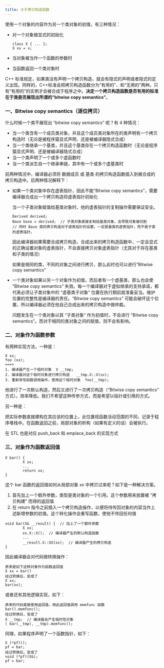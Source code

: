 ```yaml
---
title: 关于拷贝构造函数
---
```


使用一个对象的内容作为另一个类对象的初值，有三种情况：

- 对一个对象做显式的初始化

  ```
  class X { ... };
  X xx = x;
  ```

- 当对象被当作一个函数的参数时

- 当函数返回一个类对象时

C++ 标准规定，如果类没有声明一个拷贝构造，就会有隐式的声明或者隐式的定义出现。同样的，C++标准会把拷贝构造函数分为“有用的”、和“无用的”两种。只有“有用的”的实例才会被合成于程序之中。**决定一个拷贝构造函数是否有用的标准在于类是否展现出所谓的“bitwise copy semantics”**。

### 一、Bitwise copy semantics（逐位拷贝）

什么时候一个类不展现出 “bitwise copy semantics” 呢？有 4 种情况：

- 当一个类含有一个成员类对象，并且这个成员类对象所在的类声明有一个拷贝构造时（无论是被程序猿显式声明、还是被编译器隐式合成）
- 当一个类继承一个基类，并且这个基类存在一个拷贝构造函数时（无论是程序猿显式声明、还是被编译器隐式合成）
- 当一个类声明了一个或多个虚函数时
- 当一个类派生自一个继承串链，其中有一个或多个虚基类时

前两种情况中，编译器必须将 数据成员 或 基类 的拷贝构造函数插入到被合成的拷贝构造中。后两种情况解释下：

- 如果一个类对象中存在虚表指针，因此不能“Bitwise copy semantics”，需要编译器合成出一个拷贝构造将虚表指针初始化

  当一个子类对象赋值给基类对象时，他的虚表指针的复制操作需要保证安全。

  ```
  Derived derived;
  Base base = derived;  // 子类对象直接复制给基类对象，会导致对象被切割
  // 同时 Base 类的拷贝构造对于虚表指针的设置，一定是基类的虚表指针，而不是子类的虚表指针。
  ```

  因此编译器如果需要合成拷贝构造，合成出来的拷贝构造函数中，一定会显式的正确设置对象的虚表指针，不会直接拷贝对象虚表指针（尤其对于存在基类和子类的情况）

  如果是相同的类，不同的对象之间进行拷贝，那么此时也可以进行“Bitwise copy semantics”

- 一个类对象如果以另一个对象作为初值，而后者有一个虚基类，那么也会使 “Bitwise copy semantics” 失效。每一个编译器对于虚拟继承的支持承诺，都代表必须让子类对象中的 “虚基类子对象” 位置在执行期前就准备妥当。维护位置的完整性是编译器的责任。“Bitwise copy semantics” 可能会破坏这个位置，所以编译器必须在他自己合成出来的拷贝构造中做仲裁。

  问题发生在一个类对象以其 “子类对象” 作为初值时，不会进行 “Bitwise copy semantics”。而对于相同的类对象之间的赋值，则不会有影响。

### 二、对象作为函数参数

有两种实现方法，一种是：

```
X xx;
foo (xx);
===>
1. 编译器产生一个临时对象  X __tmp;
2. 编译器对这个临时对象进行拷贝构造   __tmp.X::X(xx);
3. 重新改写函数调用操作，使用这个临时对象  foo(__tmp);
```

他进行了一次默认构造，然后又进行了一次拷贝构造（“Bitwise copy semantics” 方式）。效率降低。我们不希望这种传参方式，而是希望以指针或引用的方式。

另一种是：

把实际参数直接建构在其应该的位置上，此位置视函数活动范围的不同，记录于程序堆栈中。在函数返回之前，局部对象的析构（如果有定义的话）会被执行。

在 STL 也是对应 push_back 和 emplace_back 的实现方式

### 三、对象作为函数返回值

```
X bar() {
		X xx;
		...
		return xx;
}
```

这个 bar 函数的返回值如何从局部对象 xx 中拷贝过来呢？如下是一种解决方案。

1. 首先加上一个额外参数，类型是类对象的一个引用。这个参数用来放置被 “拷贝构建” 而得的返回值
2. 在 return 指令之前插入一个拷贝构造操作，以便将待传回对象的内容当作上述新增参数的初值。这个转化操作会重写函数，使他不传回任何值

```
void bar(X& __result) {  // 加上了一个额外参数
		X xx;
		xx.X::X();  // 编译器产生的默认构造函数
		...
		__result.X::XX(xx);  // 编译器产生的拷贝构造
}
```

因此编译器会对代码做转换操作：

```
原来是如下这种对象作为函数返回值
X xx = bar()
经过转换后，变成了
X xx;
bar(xx);
```

或者还有其他逻辑实现，如下：

```
原来的代码直接使用返回值，用此返回值调用 memfunc 函数
bar().memfunc();
经过转换后，变成了
X __tmp;  // 编译器会产生临时性对象
( bar(__tmp), __tmp).memfunc();
```

同理，如果程序声明了一个函数指针，如下：

```
X (*pf)();
pf = bar;
经过转换后，变成了
void (*pf)(X&);
pf = bar;
```